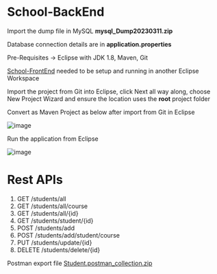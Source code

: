 # School-BackEnd

Import the dump file in MySQL **mysql_Dump20230311.zip**

Database connection details are in **application.properties**

Pre-Requisites -> Eclipse with JDK 1.8, Maven, Git

[School-FrontEnd](https://github.com/jeyabarath/School-FrontEnd) needed to be setup and running in another Eclipse Workspace

Import the project from Git into Eclipse, click Next all way along, choose New Project Wizard and ensure the location uses the **root** project folder

Convert as Maven Project as below after import from Git in Eclipse

![image](https://user-images.githubusercontent.com/16117201/224606230-e55669f8-5e24-4aa9-92a4-3050509e57cf.png)

Run the application from Eclipse

![image](https://user-images.githubusercontent.com/16117201/224606444-677a4308-ca63-4e0f-bb60-463fb8997588.png)


# Rest APIs

1. GET /students/all
2. GET /students/all/course
3. GET /students/all/{id}
4. GET /students/student/{id}
5. POST /students/add
6. POST /students/add/student/course
7. PUT /students/update/{id}
8. DELETE /students/delete/{id}


Postman export file [Student.postman_collection.zip](https://github.com/jeyabarath/School-BackEnd/files/10953787/Student.postman_collection.zip)
